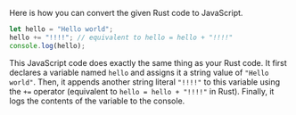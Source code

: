 Here is how you can convert the given Rust code to JavaScript.

```JavaScript
let hello = "Hello world";
hello += "!!!!"; // equivalent to hello = hello + "!!!!"
console.log(hello);
```

This JavaScript code does exactly the same thing as your Rust code. It first declares a variable named `hello` and assigns it a string value of `"Hello world"`. Then, it appends another string literal `"!!!!"` to this variable using the `+=` operator (equivalent to `hello = hello + "!!!!"` in Rust). Finally, it logs the contents of the variable to the console.
